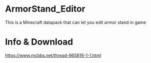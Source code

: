 # ArmorStand_Editor
This is a Minecraft datapack that can let you edit armor stand in game
# Info & Download
https://www.mcbbs.net/thread-965816-1-1.html
